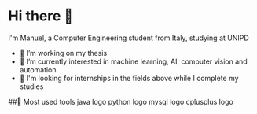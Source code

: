 # Hi there 👋
I'm Manuel, a Computer Engineering student from Italy, studying at UNIPD
- 🌱 I’m working on my thesis
- 💬 I’m currently interested in machine learning, AI, computer vision and automation
- 🫡 I'm looking for internships in the fields above while I complete my studies

##🤖 Most used tools
java logo python logo mysql logo cplusplus logo 
